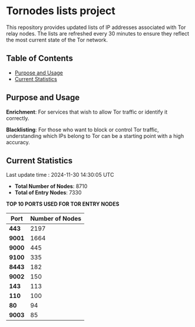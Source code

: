 # Tornodes lists project

This repository provides updated lists of IP addresses associated with Tor relay nodes. The lists are refreshed every 30 minutes to ensure they reflect the most current state of the Tor network.

## Table of Contents

- [Purpose and Usage](#purpose-and-usage)
- [Current Statistics](#current-statistics)


## Purpose and Usage

**Enrichment**: For services that wish to allow Tor traffic or identify it correctly.

**Blacklisting**: For those who want to block or control Tor traffic, understanding which IPs belong to Tor can be a starting point with a high accuracy.

## Current Statistics

Last update time : 2024-11-30 14:30:05 UTC

- **Total Number of Nodes**: 8710
- **Total of Entry Nodes**: 7330

**TOP 10 PORTS USED FOR TOR ENTRY NODES**

| **Port** | **Number of Nodes** |
|------|-----------------|
| **443**   | 2197  |
| **9001**   | 1664  |
| **9000**   | 445  |
| **9100**   | 335  |
| **8443**   | 182  |
| **9002**   | 150  |
| **143**   | 113  |
| **110**   | 100  |
| **80**   | 94  |
| **9003**   | 85  |

